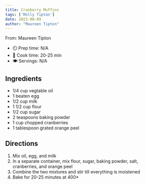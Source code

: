 ```yaml
---
title: Cranberry Muffins
tags: ['Molly Tipton']
date: 2023-08-09
author: "Maureen Tipton"
---
```

From: Maureen Tipton

- ⏲️ Prep time: N/A
- 🍳 Cook time: 20-25 min
- 🍽️ Servings: N/A

## Ingredients

- 1/4 cup vegtable oil
- 1 beaten egg
- 1/2 cup milk
- 1 1/2 cup flour
- 1/2 cup sugar
- 2 teaspoons baking powder
- 1 cup chopped cranberries
- 1 tablespoon grated orange peel

## Directions

1. Mix oil, egg, and milk
2. In a separate container, mix flour, sugar, baking powder, salt, cranberries, and orange peel
3. Combine the two mixtures and stir till everything is moistened
4. Bake for 20-25 minutes at 400*
